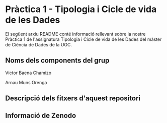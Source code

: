 # Pràctica 1 - Tipologia i Cicle de vida de les Dades

El següent arxiu README conté informació rellevant sobre la nostre Pràctica 1 de l'assignatura Tipologia i Cicle de vida de les Dades del màster de Ciència de Dades de la UOC.

## Noms dels components del grup

Victor Baena Chamizo

Arnau Muns Orenga

## Descripció dels fitxers d'aquest repositori

## Informació de Zenodo
